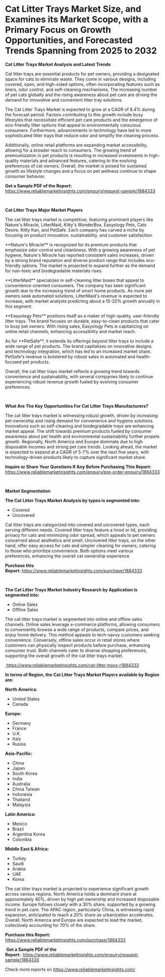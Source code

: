 <p><h1>Cat Litter Trays Market Size, and Examines its Market Scope, with a Primary Focus on Growth Opportunities, and Forecasted Trends Spanning from 2025 to 2032</h1></p><p><strong>Cat Litter Trays Market Analysis and Latest Trends</strong></p>
<p><p>Cat litter trays are essential products for pet owners, providing a designated space for cats to eliminate waste. They come in various designs, including covered, open, and high-sided options, often incorporating features such as liners, odor control, and self-cleaning mechanisms. The increasing number of pet cats globally and the rising awareness about pet care are driving the demand for innovative and convenient litter tray solutions.</p><p>The Cat Litter Trays Market is expected to grow at a CAGR of 8.4% during the forecast period. Factors contributing to this growth include busy lifestyles that necessitate efficient pet care products and the emergence of eco-friendly litter options that appeal to environmentally conscious consumers. Furthermore, advancements in technology have led to more sophisticated litter trays that reduce odor and simplify the cleaning process.</p><p>Additionally, online retail platforms are expanding market accessibility, allowing for a broader reach to consumers. The growing trend of premiumization in pet products is resulting in increased investments in high-quality materials and advanced features, catering to the evolving preferences of cat owners. Overall, the market is poised for sustained growth as lifestyle changes and a focus on pet wellness continue to shape consumer behavior.</p></p>
<p><strong>Get a Sample PDF of the Report:&nbsp;</strong> <a href="https://www.reliablemarketinsights.com/enquiry/request-sample/1884333?utm_campaign=3267&utm_medium=2&utm_source=Github&utm_content=ia&utm_term=05042025&utm_id=cat-litter-trays">https://www.reliablemarketinsights.com/enquiry/request-sample/1884333</a></p>
<p>&nbsp;</p>
<p><strong>Cat Litter Trays Major Market Players</strong></p>
<p><p>The cat litter trays market is competitive, featuring prominent players like Nature's Miracle, LitterMaid, Kitty's WonderBox, Easyology Pets, Cats Desire, Kitty Kan, and PetSafe. Each company has carved a niche by focusing on product innovation, sustainability, and customer satisfaction.</p><p>**Nature's Miracle** is recognized for its premium products that emphasize odor control and cleanliness. With a growing awareness of pet hygiene, Nature's Miracle has reported consistent sales increases, driven by a strong brand reputation and diverse product range that includes eco-friendly options. The market is projected to expand further as the demand for non-toxic and biodegradable materials rises.</p><p>**LitterMaid** specializes in self-cleaning litter boxes that appeal to convenience-oriented consumers. The company has seen significant growth due to the increasing trend of smart home products. As more pet owners seek automated solutions, LitterMaid's revenue is expected to increase, with market analysts predicting about a 15-20% growth annually in this segment.</p><p>**Easyology Pets** positions itself as a maker of high-quality, user-friendly litter trays. The brand focuses on durable, easy-to-clean products that cater to busy pet owners. With rising sales, Easyology Pets is capitalizing on online retail channels, enhancing accessibility and market reach.</p><p>As for **PetSafe**, it extends its offerings beyond litter trays to include a wide range of pet products. The brand capitalizes on innovative designs and technology integration, which has led to an increased market share. PetSafe's revenue is bolstered by robust sales in automated and health-focused pet products.</p><p>Overall, the cat litter trays market reflects a growing trend towards convenience and sustainability, with several companies likely to continue experiencing robust revenue growth fueled by evolving consumer preferences.</p></p>
<p>&nbsp;</p>
<p><strong>What Are The Key Opportunities For Cat Litter Trays Manufacturers?</strong></p>
<p><p>The cat litter trays market is witnessing robust growth, driven by increasing pet ownership and rising demand for convenience and hygiene solutions. Innovations such as self-cleaning and biodegradable trays are enhancing market appeal. The shift towards premium products fueled by consumer awareness about pet health and environmental sustainability further propels growth. Regionally, North America and Europe dominate due to high disposable incomes and strong pet care trends. Looking ahead, the market is expected to expand at a CAGR of 5-7% over the next five years, with technology-driven products likely to capture significant market share.</p></p>
<p><strong>Inquire or Share Your Questions If Any Before Purchasing This Report:</strong> <a href="https://www.reliablemarketinsights.com/enquiry/pre-order-enquiry/1884333?utm_campaign=3267&utm_medium=2&utm_source=Github&utm_content=ia&utm_term=05042025&utm_id=cat-litter-trays">https://www.reliablemarketinsights.com/enquiry/pre-order-enquiry/1884333</a></p>
<p>&nbsp;</p>
<p><strong>Market Segmentation</strong></p>
<p><strong>The Cat Litter Trays Market Analysis by types is segmented into:</strong></p>
<p><ul><li>Covered</li><li>Uncovered</li></ul></p>
<p><p>Cat litter trays are categorized into covered and uncovered types, each serving different needs. Covered litter trays feature a hood or lid, providing privacy for cats and minimizing odor spread, which appeals to pet owners concerned about aesthetics and smell. Uncovered litter trays, on the other hand, offer easy access for cats and simpler cleaning for owners, catering to those who prioritize convenience. Both options meet various preferences, enhancing the overall cat ownership experience.</p></p>
<p><strong>Purchase this Report:&nbsp;</strong><a href="https://www.reliablemarketinsights.com/purchase/1884333?utm_campaign=3267&utm_medium=2&utm_source=Github&utm_content=ia&utm_term=05042025&utm_id=cat-litter-trays">https://www.reliablemarketinsights.com/purchase/1884333</a></p>
<p>&nbsp;</p>
<p><strong>The Cat Litter Trays Market Industry Research by Application is segmented into:</strong></p>
<p><ul><li>Online Sales</li><li>Offline Sales</li></ul></p>
<p><p>The cat litter trays market is segmented into online and offline sales channels. Online sales leverage e-commerce platforms, allowing consumers to conveniently browse a wide range of products, compare prices, and enjoy home delivery. This method appeals to tech-savvy customers seeking convenience. Conversely, offline sales occur in retail stores where customers can physically inspect products before purchase, enhancing consumer trust. Both channels cater to diverse shopping preferences, supporting the overall growth of the cat litter trays market.</p></p>
<p><a href="https://www.reliablemarketinsights.com/cat-litter-trays-r1884333?utm_campaign=3267&utm_medium=2&utm_source=Github&utm_content=ia&utm_term=05042025&utm_id=cat-litter-trays">&nbsp;https://www.reliablemarketinsights.com/cat-litter-trays-r1884333</a></p>
<p><strong>In terms of Region, the Cat Litter Trays Market Players available by Region are:</strong></p>
<p>
    <p> <strong> North America: </strong>
        <ul>
            <li>United States</li>
            <li>Canada</li>
        </ul>
        </p> 
    <p> <strong> Europe: </strong>
        <ul>
            <li>Germany</li>
            <li>France</li>
            <li>U.K.</li>
            <li>Italy</li>
            <li>Russia</li>
        </ul>
        </p> 
    <p> <strong> Asia-Pacific: </strong>
        <ul>
            <li>China</li>
            <li>Japan</li>
            <li>South Korea</li>
            <li>India</li>
            <li>Australia</li>
            <li>China Taiwan</li>
            <li>Indonesia</li>
            <li>Thailand</li>
            <li>Malaysia</li>
        </ul>
        </p> 
    <p> <strong> Latin America: </strong>
        <ul>
            <li>Mexico</li>
            <li>Brazil</li>
            <li>Argentina Korea</li>
            <li>Colombia</li>
        </ul>
        </p> 
    <p> <strong> Middle East & Africa: </strong>
        <ul>
            <li>Turkey</li>
            <li>Saudi</li>
            <li>Arabia</li>
            <li>UAE</li>
            <li>Korea</li>
        </ul>
    </p>
    </p>
<p><p>The cat litter trays market is projected to experience significant growth across various regions. North America holds a dominant share at approximately 40%, driven by high pet ownership and increased disposable income. Europe follows closely with a 30% share, supported by a growing trend in pet care. The APAC region, particularly China, is witnessing rapid expansion, anticipated to reach a 20% share as urbanization accelerates. Overall, North America and Europe are expected to lead the market, collectively accounting for 70% of the share.</p></p>
<p><strong>Purchase this Report: </strong><a href="https://www.reliablemarketinsights.com/purchase/1884333?utm_campaign=3267&utm_medium=2&utm_source=Github&utm_content=ia&utm_term=05042025&utm_id=cat-litter-trays">https://www.reliablemarketinsights.com/purchase/1884333</a></p>
<p>&nbsp;<strong>Get a Sample PDF of the Report:&nbsp;&nbsp;</strong><a href="https://www.reliablemarketinsights.com/enquiry/request-sample/1884333?utm_campaign=3267&utm_medium=2&utm_source=Github&utm_content=ia&utm_term=05042025&utm_id=cat-litter-trays">https://www.reliablemarketinsights.com/enquiry/request-sample/1884333</a></p>
<p><strong></strong></p>
<p>Check more reports on <a href="https://www.reliablemarketinsights.com/?utm_campaign=3267&utm_medium=2&utm_source=Github&utm_content=ia&utm_term=05042025&utm_id=cat-litter-trays">https://www.reliablemarketinsights.com/</a></p>